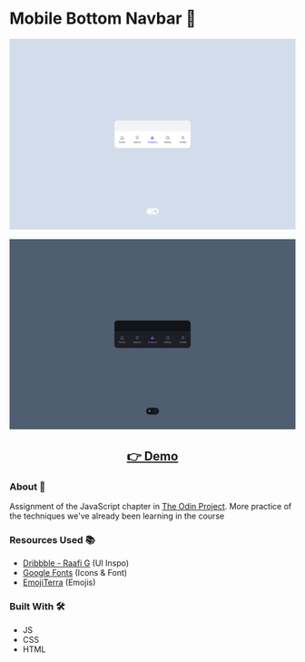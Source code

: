 # Mobile Bottom Navbar 📱

<p align="center">
  <img src="screenshot/screenshot1.png" width="650px" alt="screenshot">
</p>
<p align="center">
  <img src="screenshot/screenshot2.png" width="650px" alt="screenshot">
</p>
<h2 align="center">
  <a href="https://amadeu-io.github.io/mobile-bottom-navbar">👉 Demo</a>
</h2>

### About 📖

Assignment of the JavaScript chapter in [The Odin Project](https://www.theodinproject.com). More practice of the techniques we've already been learning in the course

### Resources Used 📚

- [Dribbble - Raafi G](https://dribbble.com/shots/20958519-Bottom-Navigation-Bar) (UI Inspo)
- [Google Fonts](https://fonts.google.com) (Icons & Font)
- [EmojiTerra](https://emojiterra.com/) (Emojis)

### Built With 🛠️

- JS
- CSS
- HTML
